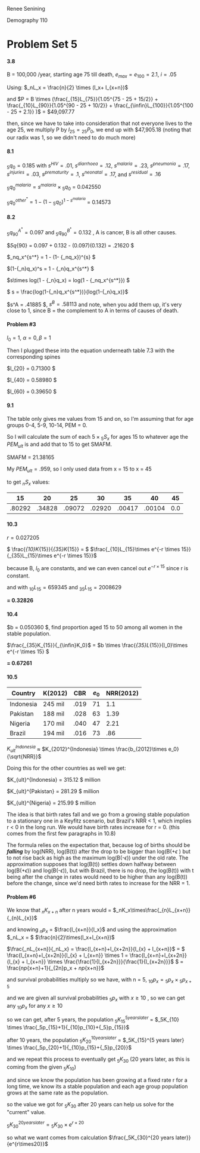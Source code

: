 Renee Senining

Demography 110

# Problem Set 5

#### 3.8 

B = 100,000 /year, starting age 75 till death, $e_{max} = e_{100} = 2.1$, $i = .05$ 

Using: $_nL_x = \frac{n}{2} \times (l_x+ l_{x+n})$ 

and $P = B \times (\frac{_{15}L_{75}}{1.05^{75 - 25 + 15/2}} + \frac{_{10}L_{90}}{1.05^{90 - 25 + 10/2}} + \frac{_{\infin}L_{100}}{1.05^{100 - 25 + 2.1}} )$ = $49,097.77

then, since we have to take into consideration that not everyone lives to the age 25, we multiply P by $l_{25} = {_{25}}P_0$, we end up with $47,905.18 (noting that our radix was 1, so we didn't need to do much more)



#### 8.1 

$_5q_0 = 0.185$ with $s^{HIV} = .01$, $s^{diarrhoea} = .12$, $s^{malaria} = .23$, $s^{pneumonia} = .17$, $s^{injuries} = .03$, $s^{prematurity} = .1$, $s ^{neonatal} = .17$, and $s^{residual} = .16$ 

$_5q_0^{malaria} = s^{malaria}\times{_5}q_0$ = 0.042550

$_5q_0^{other^*} = 1 - (1-{_5}q_0)^{1 - s^{malaria}}$  = 0.14573



#### 8.2 

$_5q_{90}^{A^*} = 0.097$ and $_5q_{90}^{B^*} = 0.132$ , A is cancer, B is all other causes.

$_5q_{90} = 0.097 + 0.132 - (0.097)(0.132) = .21620  $ 

$_nq_x^{s^*} = 1 - (1- {_nq_x})^{s} $

$(1-{_n}q_x)^s = 1 - {_n}q_x^{s^*} $

$s\times log(1 - {_n}q_x) = log(1 - {_nq_x^{s^*}}) $

$ s = \frac{log(1-{_n}q_x^{s^*})}{log(1-{_n}q_x)}$

$s^A = .41885 $, $s^B = .58113$ and note, when you add them up, it's very close to 1, since B = the complement to A in terms of causes of death.



#### Problem #3 

$l_0 = 1$, $\alpha = 0, \beta = 1$ 

Then I plugged these into the equation underneath table 7.3 with the corresponding spines 

$l_{20} = 0.71300 $

$l_{40} = 0.58980 $

$l_{60} = 0.39650 $



#### 9.1 

The table only gives me values from 15 and on, so I'm assuming that for age groups 0-4, 5-9, 10-14, PEM = 0.

So I will calculate the sum of each $5\times{_5}S_x$ for ages 15 to whatever age the $PEM_{ult}$ is and add that to 15 to get SMAFM.

SMAFM = 21.38165

My $PEM_{ult} = .959$, so I only used data from x = 15 to x = 45

to get $_nS_x$ values:

| 15     | 20     | 25     | 30     | 35     | 40     | 45   |
| ------ | ------ | ------ | ------ | ------ | ------ | ---- |
| .80292 | .34828 | .09072 | .02920 | .00417 | .00104 | 0.0  |

#### 10.3

$r = 0.027205$ 

$ \frac{_{10}K_{15}}{_{35}K_{15}} =  $ $\frac{_{10}L_{15}\times e^{-r \times 15}}{_{35}L_{15}\times e^{-r \times 15}}$ 

because B, $l_0$ are constants, and we can even cancel out $e^{-r\times 15}$ since r is constant.

and with $_{10}L_{15} = 659345$ and $_{35}L_{15} = 2008629$ 

**= 0.32826**

#### 10.4

 $b = 0.050360 $, find proportion aged 15 to 50 among all women in the stable population.

$\frac{_{35}K_{15}}{_{\infin}K_0}$ = $b \times \frac{_{35}L_{15}}{l_0}\times e^{-r \times 15} $

 **= 0.67261**

#### 10.5 

| Country   | K(2012) | CBR  | **$e_0$** | NRR(2012) |
| --------- | ------- | ---- | --------- | --------- |
| Indonesia | 245 mil | .019 | 71        | 1.1       |
| Pakistan  | 188 mil | .028 | 63        | 1.39      |
| Nigeria   | 170 mil | .040 | 47        | 2.21      |
| Brazil    | 194 mil | .016 | 73        | .86       |

$K_{ult}^{Indonesia}$ $\approx$ $K_{2012}^{Indonesia} \times \frac{b_{2012}\times e_0}{\sqrt{NRR}}$ 

Doing this for the other countries as well we get:

$K_{ult}^{Indonesia} = 315.12 $ million

$K_{ult}^{Pakistan} = 281.29 $ million

$K_{ult}^{Nigeria} = 215.99 $ million

The idea is that birth rates fall and we go from a growing stable population to a stationary one in a Keyfitz scenario, but Brazil's NRR < 1, which implies r < 0 in the long run. We would have birth rates increase for r = 0. (this comes from the first few paragraphs in 10.8)



The formula relies on the expectation that, because log of births should be ***falling*** by log(NRR), log(B(t)) after the drop to be bigger than log(B(+$\epsilon$ ) but to not rise back as high as the maximum log(B(-$\epsilon$)) under the old rate. The approximation supposes that log(B(t)) settles down halfway between log(B(+$\epsilon$)) and log(B(-$\epsilon$)), but with Brazil, there is no drop, the log(B(t)) with t being after the change in rates would need to be higher than any log(B(t)) before the change, since we'd need birth rates to increase for the NRR = 1.

#### Problem #6

We know that $_nK_{x+n}$ after n years would = $_nK_x\times\frac{_{n}L_{x+n}}{_{n}L_{x}}$ 

and knowing $_np_x$ = $\frac{l_{x+n}}{l_x}$ and using the approximation $_nL_x = $ $\frac{n}{2}\times(l_x+l_{x+n})$ 

$\frac{_nL_{x+n}}{_nL_x} = \frac{l_{x+n}+l_{x+2n}}{l_{x} + l_{x+n}}$ = $ \frac{l_{x+n}+l_{x+2n}}{l_{x} + l_{x+n}} \times 1 =   \frac{l_{x+n}+l_{x+2n}}{l_{x} + l_{x+n}} \times \frac{\frac{1}{l_{x+2n}}}{\frac{1}{l_{x+2n}}}$ $ = \frac{_np_{x+n}+1}{_{2n}p_x + _np_{x+n}}$

and survival probabilities multiply so we have, with n = 5, $_{10}p_x = {_5}p_x\times{_5}p_{x+5}$ 

and we are given all survival probabilities $_5p_x$ with $x \ge10$ , so we can get any $_{10}p_x$ for any $x \ge10$ 

so we can get, after 5 years, the population $_5K_{15}^{5 years later}$ = $_5K_{10} \times \frac{_5p_{15}+1}{_{10}p_{10}+{_5}p_{15}}$ 

after 10 years, the population $_5K_{20}^{10 years later}$ = $_5K_{15}^{5 years later} \times \frac{_5p_{20}+1}{_{10}p_{15}+{_5}p_{20}}$ 

and we repeat this process to eventually get $_5K_{30}$ (20 years later, as this is coming from the given $_5K_{10}$)

and since we know the population has been growing at a fixed rate r for a long time, we know its a stable population and each age group population grows at the same rate as the population.

so the value we got for $_5K_{30}$ after 20 years can help us solve for the "current" value.

$_5K_{30}^{20 years later} = {_5}K_{30} \times e^{r\times 20}$ 

so what we want comes from calculation $\frac{_5K_{30}^{20 years later}}{e^{r\times20}}$ 